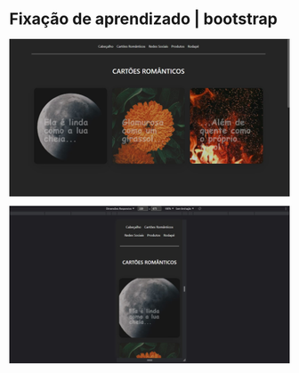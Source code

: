 # Fixação de aprendizado | bootstrap

<div align="center">

![Design preview for the project](images/Captura%20de%20tela.jpg)

![Design preview for the project](images/Captura%20de%20tela-mobile.jpg)

</div>
